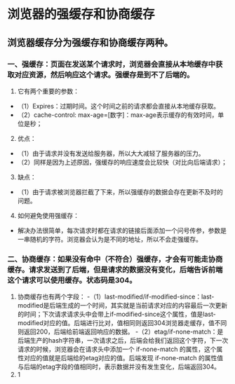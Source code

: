 
# 浏览器的强缓存和协商缓存
## 浏览器缓存分为强缓存和协商缓存两种。
### 一、强缓存：页面在发送某个请求时，浏览器会直接从本地缓存中获取对应资源，然后响应这个请求。强缓存是到不了后端的。
1. 它有两个重要的参数：
- （1）Expires：过期时间。这个时间之前的请求都会直接从本地缓存获取。
- （2）cache-control: max-age=[数字]：max-age表示缓存的有效时间，单位是秒；
2. 优点：
- （1）由于请求并没有发送给服务器，所以大大减轻了服务器的压力。
- （2）同样是因为上述原因，强缓存的响应速度会比较快（对比向后端请求）；
3. 缺点：
- （1）由于请求被浏览器拦截了下来，所以强缓存的数据会存在更新不及时的问题。
4. 如何避免使用强缓存：
- 解决办法很简单，每次请求时都在请求的链接后面添加一个问号传参，参数是一串随机的字符。浏览器会认为是不同的地址，所以不会走强缓存。

### 二、协商缓存：如果没有命中（不符合）强缓存，才会有可能走协商缓存。请求发送到了后端，但是请求的数据没有变化，后端告诉前端这个请求可以使用缓存。状态码是304。
1. 协商缓存也有两个字段：
   -（1）last-modified/if-modified-since：last-modified是后端生成的一个时间，其实就是当前请求对应的内容最后一次更新的时间；下次请求请求头中会带上if-modified-since这个属性，值是last-modified对应的值。后端进行比对，值相同则返回304浏览器走缓存，值不同则返回200，后端给前端返回响应的数据。
   -（2）etag/if-none-match：是后端生产的hash字符串，一次请求之后，后端会给我们返回这个字符，下一次请求的时候，浏览器会在请求头中添加一个 if-none-match 的属性，这个属性对应的值就是后端给的etag对应的值。后端发现 if-none-match 的属性值与后端的etag字段的值相同时，表示数据并没有发生变化，后端返回304。
2. 1
